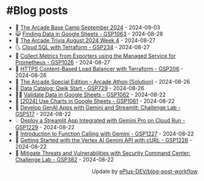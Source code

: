 # #Blog posts
<!-- BLOG-POST-LIST:START -->
- 🧰 [The Arcade Base Camp September 2024](https://eplus.dev/the-arcade-base-camp-september-2024) - 2024-09-03
- 😺 [Finding Data in Google Sheets - GSP1063](https://eplus.dev/finding-data-in-google-sheets-gsp1063) - 2024-08-28
- 🗽 [The Arcade Trivia August 2024 Week 4](https://eplus.dev/the-arcade-trivia-august-2024-week-4) - 2024-08-27
- 🌜 [Cloud SQL with Terraform - GSP234](https://eplus.dev/cloud-sql-with-terraform-gsp234) - 2024-08-27
- 📝 [Collect Metrics from Exporters using the Managed Service for Prometheus - GSP1026](https://eplus.dev/collect-metrics-from-exporters-using-the-managed-service-for-prometheus-gsp1026) - 2024-08-27
- 🚀 [HTTPS Content-Based Load Balancer with Terraform - GSP206](https://eplus.dev/https-content-based-load-balancer-with-terraform-gsp206) - 2024-08-26
- 💼 [The Arcade Special Edition - Arcade Athon &lpar;Solution&rpar;](https://eplus.dev/the-arcade-special-edition-arcade-athon-solution) - 2024-08-26
- 🦣 [Data Catalog: Qwik Start - GSP729](https://eplus.dev/data-catalog-qwik-start-gsp729) - 2024-08-26
- 👨‍🏫 [Validate Data in Google Sheets - GSP1062](https://eplus.dev/validate-data-in-google-sheets-gsp1062) - 2024-08-22
- 🔭 [[2024] Use Charts in Google Sheets - GSP1061](https://eplus.dev/2024-use-charts-in-google-sheets-gsp1061) - 2024-08-22
- 🤡 [Develop GenAI Apps with Gemini and Streamlit: Challenge Lab - GSP517](https://eplus.dev/develop-genai-apps-with-gemini-and-streamlit-challenge-lab-gsp517) - 2024-08-22
- 💡 [Deploy a Streamlit App Integrated with Gemini Pro on Cloud Run - GSP1229](https://eplus.dev/deploy-a-streamlit-app-integrated-with-gemini-pro-on-cloud-run-gsp1229) - 2024-08-22
- 🦣 [Introduction to Function Calling with Gemini - GSP1227](https://eplus.dev/introduction-to-function-calling-with-gemini-gsp1227) - 2024-08-22
- 💪 [Getting Started with the Vertex AI Gemini API with cURL - GSP1228](https://eplus.dev/getting-started-with-the-vertex-ai-gemini-api-with-curl-gsp1228) - 2024-08-22
- 🤡 [Mitigate Threats and Vulnerabilities with Security Command Center: Challenge Lab - GSP382](https://eplus.dev/mitigate-threats-and-vulnerabilities-with-security-command-center-challenge-lab-gsp382) - 2024-08-22<!-- BLOG-POST-LIST:END -->
<div align="right">
  Update by <a target="_blank"
    href="https://github.com/ePlus-DEV/blog-post-workflow">ePlus-DEV/blog-post-workflow</a>
</div>
